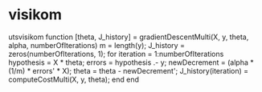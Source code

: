 # visikom
utsvisikom
function [theta, J_history] = gradientDescentMulti(X, y, theta, alpha, numberOfIterations)
m = length(y);
J_history = zeros(numberOfIterations, 1); 
for iteration = 1:numberOfIterations
    hypothesis = X * theta;
    errors = hypothesis .- y;
    newDecrement = (alpha * (1/m) * errors' * X); 
    theta = theta - newDecrement';
    J_history(iteration) = computeCostMulti(X, y, theta);
end
end


